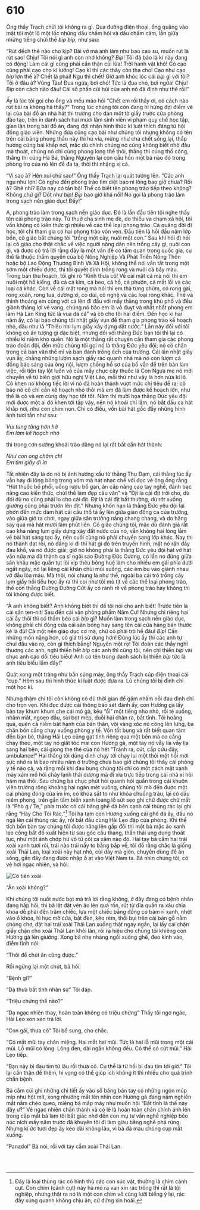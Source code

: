 # 610

Ông thầy Trạch chửi tôi không ra gì. Qua đường điện thoại, ổng quăng vào mặt tôi một lô một lốc những dấu chấm hỏi và dấu chấm cảm, lẫn giữa những tiếng chửi thề _bíp bíp_, như sau:

“Rút đếch thế nào cho kịp? Bài vở mà anh làm như bao cao su, muốn rút là rút sao! Chịu! Tôi nói gì anh còn nhớ không? _Bíp_! Tôi đã bảo là kì này đang có động! Làm cái gì cũng phải cẩn thận củi lửa! Trời hanh vật khô! Có cạo cũng phải cạo cho kĩ lưỡng! Cạo kĩ thì các thầy còn tha cho! Cạo như cạo _bíp_ lợn thế à? Chết là phải! Ngu thì chết! Giờ anh khóc lóc cái _bíp_ gì với tôi? Tôi ở đâu à? Vũng Tàu! Đua ngửa, bơi chó! Tức là đua chó, bơi ngửa! Chịu! _Bíp_ còn cách nào đâu! Cái số phần cùi hủi của anh nó đã định như thế rồi!”

Ấy là lúc tôi gọi cho ổng và mếu máo hỏi “Chết em rồi thầy ơi, có cách nào rút bài ra không hả thầy?” Trong lúc chúng tôi còn đang hí hửng đợi điểm vẽ lại của bài đồ án nhà hát thì trường cho dán một tờ giấy trước cửa phòng đào tạo, trên in danh sách hai mươi lăm sinh viên vi phạm quy chế học tập, gian lận trong bài đồ án, đang đợi nhận hình thức kỉ luật thích đáng từ hội đồng giáo viên. Những đứa cũng cạo bài như chúng tôi nhưng không có tên trên cái bảng phong thần này thì hú vía, mừng như cha chết sống lại, thắp hương cúng bái khắp nơi, mặc dù chính chúng nó cũng không biết nhờ đâu mà thoát, chúng nó chỉ cúng phong long thế thôi, thằng thì cúng thổ công, thằng thì cúng Hà Bá, thằng Nguyên lại còn cầu hồn một bà nào đó trong phòng trọ của nó lên để đa tạ, thôi thì nhặng xị cả.

“Vì sao à? Hên xui chứ sao!” Ông thầy Trạch lại quát tướng lên. “Các anh ngu như lợn! Có nghe đến phong trào tìm diệt bao ni lông bao giờ chưa? Rồi à? Ghê nhỉ? Bữa nay có tấn bộ! Thế có biết tên phong trào tiếp theo không? Không chứ gì? Dốt như _bíp_! _Bíp_ bao giờ khá nổi! Nó gọi là phong trào làm trong sạch nền giáo dục! Đấy!” 

A, phong trào làm trong sạch nền giáo dục. Đó là lần đầu tiên tôi nghe thấy tên cái phong trào này. Từ thuở cha sinh mẹ đẻ, do thiếu va chạm xã hội, tôi vốn không có kiến thức gì nhiều về các thể loại phong trào. Cả quãng đời đi học, tôi chỉ tham gia có hai phong trào vỏn vẹn. Đầu tiên là hồi đầu năm lớp bốn, cô giáo bắt chúng tôi “trồng một cây, nuôi một con.” Sau khi hỏi đi hỏi lại cô giáo cho thật chắc về việc người nông dân nên trồng cây gì, nuôi con gì, và được cô trả lời rằng đây là một vấn đề có tầm quan trọng quốc gia, cụ thể là thuộc thẩm quyền của bộ Nông Nghiệp Và Phát Triển Nông Thôn hoặc bộ Lao Động Thương Binh Và Xã Hội, không thể nói vắn tắt trong một sớm một chiều được, thì tôi quyết định trồng rong và nuôi cá bảy màu. Trong bản thu hoạch, tôi ghi rõ “Kính thưa cô! Về cái mặt cá mà nói thì em nuôi một hồ kiếng, đủ cả cá kim, cá beo, cá hổ, cá phướn, cá mắt lồi và các loại cá khác. Còn về cái mặt rong mà nói thì em thả từng chùm, có rong gai, rong xoăn, rong tua, dương xỉ, cỏ dùi, cỏ nghệ và các loại rong khác. Thế và thỉnh thoảng em cũng vớt cá lên đi đấu với mấy thằng trong khu phố và đều giành thắng lợi vẻ vang, chúng nó bảo em là vô đuỵt và nhất nhất phong em làm Hà Lan King tức là vua đá cá” và cô cho tôi hai điểm. Đến học kì hai năm ấy, cô lại bảo chúng tôi nhặt giấy vụn để tham gia phong trào kế hoạch nhỏ, đâu như là “Thiếu nhi lụm giấy xây dựng đất nước.” Lần này đối với tôi không có ấn tượng gì đặc biệt, nhưng đối với thằng Đức bạn tôi thì lại có nhiều kỉ niệm khó quên. Nó là một thằng rất chuyên cần tham gia các phong trào đoàn đội, đến mức chúng tôi gọi nó là thằng Đức yêu đội; nó có chân trong cả ban văn thể mĩ và ban đánh trống ếch của trường. Cái lần nhặt giấy vụn ấy, chẳng những lượm sạch giấy rác quanh nhà mà nó còn lượm cả đống báo sáng của ông nội, lượm chồng hồ sơ của bố vẫn để trên bàn làm việc, rồi tiện tay lột luôn vỏ của mấy chục cây thuốc lá Con Ngựa mẹ nó mới chuyển về từ biên giới hữu nghị Việt Lào, mỗi thứ như vậy là hơn nửa kí lô. Cô khen nó không tiếc lời vì nó đã hoàn thành vượt mức chỉ tiêu đề ra; cô bảo nó cô chỉ cần kế hoạch nhỏ thôi mà em đã làm được kế hoạch lớn, như thế là cô và em cùng dạy học tốt tốt. Năm thì mười họa thằng Đức yêu đội mới được một ai đó khen tới tấp vậy, nên nó khoái chí lắm, nó bắt đầu ca hát khắp nơi, như con chim non. Chỉ có điều, vốn bài hát gốc đầy những hình ảnh tươi tắn như sau:

_Vui tung tăng hớn hở  
Em làm kế hoạch nhỏ_

thì trong cơn sướng khoái trào dâng nó lại rất bất cẩn hát thành:

_Như con ong chăm chỉ  
Em tìm giấy đi ỉa_

Tất nhiên đây là do nó bị ảnh hưởng xấu từ thằng Thu Đạm, cái thằng lúc ấy vẫn hay đi lông bông trong xóm mà hát nhạc chế với đọc vè ông ổng rằng “Hút thuốc bổ phổi, uống rượu bổ gan, ăn cắp nâng cao tay nghề, đánh bạc nâng cao kiến thức, chửi thề làm đẹp câu văn” và “Địt là cái địt trời cho, dù đói dù no cũng phải lo cho cái địt. Địt là cái địt bất thường, dù rớt xuống giường cũng phải trườn lên địt.” Nhưng khốn nạn là thằng Đức yêu đội lại phởn đến mức dám hát cái câu thổ tả ấy lên giữa giàn đồng ca của trường, vào giữa giờ ra chơi, ngay giữa sân trường nắng chang chang, và do hăng say quá mà hát mười lăm phút liền. Cô giáo chúng tôi, mặc dù đánh giá rất cao khả năng lụm giấy dựng xây đất nước của nó, vẫn không hài lòng lắm về bài hát sáng tạo ấy, nên cuối cùng nó phải chuyển sang lớp khác. Nay thì nó thành đạt rồi, nó đăng kí đi thi hát gì đó trên truyền hình, mặt nó rặn đầy đau khổ, và nó được giải; giờ nó không phải là thằng Đức yêu đội hát vớ hát vẩn nữa mà đã thành ca sĩ ngôi sao Đường Đức Cường, có lần nó đứng giữa sân khấu mặc quần tụt lòi xịp thêu bông huệ làm cho nhiều em gái phía dưới ngất ngây, nó lại liệng cái khăn chùi mũi xuống, các ẻm bu vào giành nhau vỡ đầu lõa máu. Mà thôi, nói chung là như thế, ngoài ba cái trò trồng cây lụm giấy hồi tiểu học ấy ra thì coi như tôi mù tịt về các thể loại phong trào, thế còn thằng Đường Đường Cứt ấy có rành rẽ về phong trào hay không thì tôi không được biết.

“À anh không biết? Anh không biết thì để tôi nói cho anh biết! Trước tiên là cái sân ten-nít! Sau đến cái văn phòng phẩm Năm Cư! Nhưng chỉ riêng hai cái ấy thôi thì có thấm béo cái _bíp_ gì? Muốn làm trong sạch nền giáo dục, không phải chỉ đóng cửa cái sân bóng hay sang tên cái cửa hàng bán thước kẻ là đủ! Cả một nền giáo dục cơ mà, chứ có phải trò hề đâu! _Bíp_! Cần những món nặng hơn, có giá trị sử dụng hơn! Đúng lúc ấy thì các anh tự chui đầu vào rọ, còn gì thích bằng! Nguyên một rọ! Tôi đoán các thầy nghĩ thương các anh, nghĩ thiến hết _bíp_ các anh thì cũng tội, nên chỉ thiến _bíp_ vài chục anh cạo dối tiêu biểu! Anh có tên trong danh sách bị thiến _bíp_ tức là anh tiêu biểu lắm đấy!”

Quát xong một tràng như bắn súng máy, ông thầy Trạch cúp điện thoại cái “cụp.” Hôm sau thì hình thức kỉ luật được đưa ra. Lũ chúng tôi bị đình chỉ một học kì. 

Nhưng thậm chí tôi còn không có đủ thời gian để gặm nhấm nỗi đau đình chỉ cho trọn vẹn. Khi đọc được cái thông báo sét đánh ấy, con Hương gà lấy bàn tay khum khum che cái mỏ gà, kêu “ối” một tiếng nho nhỏ, rồi té xuống, nhắm mắt, ngoẹo đầu, sùi bọt mép, duỗi hai chân ra, bất tỉnh. Tôi hoảng quá, quên cả niềm bất hạnh của bản thân, vội vàng xốc nó cõng lên lưng, ba chân bốn cẳng chạy xuống phòng y tế. Vốn tốt bụng và rất biết quan tâm đến bạn bè, thằng Hải Lẹo cũng gạt tình riêng qua một bên mà co cẳng chạy theo, một tay nó giật tóc mai con Hương gà, một tay nó vẫy lia vẫy lịa sang hai bên, cái giọng the thé của nó hét “Tránh ra, cút, cấp cứu đây, ambulance!” Hai thằng tôi dùng dinh chạy tới chạy lui một thôi một hồi mới sực nhớ ra là bao nhiêu năm ở trường chưa bao giờ chúng tôi thấy cái phòng y tế nào cả, và rằng mỗi khi đau bụng chúng tôi chỉ có một cách mặt xanh mày xám mồ hôi chảy lạnh thái dương mà đi xia trực tiếp trong cái nhà xí hôi hám mà thôi. Sau chừng ba chục phút hỏi quanh hỏi quẩn trong cái khuôn viên trường rộng khoảng hai ngàn mét vuông, chúng tôi mò đến được một cái phòng đóng cửa im ỉm, có khóa sắt to như khóa chuồng trâu, lại có dấu niêm phong, trên gắn tấm biển xanh loang lổ sứt sẹo ghi chữ được chữ mất là “Phò g / Te,” phía trước có cái băng ghế đá bên cạnh cái thùng rác lại ghi rằng “Hãy Cho Tôi Rác.”[^1] Tôi hạ tạm con Hương xuống cái ghế đá ấy, đầu nó ngả lên cái thùng rác ấy, rồi bắt đầu cùng Hải Lẹo đập cửa phòng. Khi thể tích bốn bàn tay chúng tôi được nâng lên gấp đôi thì một bà mặc áo xanh lao công bất đồ xuất hiện từ sau góc cầu thang, thần thái ung dung thoát tục, như một ánh chớp hư vô từ cõi xa xăm nào đó. Hai tay bả cầm hai trái xoài xanh tươi rói, trái nào trái nấy to bằng bắp vế, tôi đồ rằng chắc là giống xoài Thái Lan, loại xoài này hạt nhỏ, cùi dày mà giòn, chuyên dùng để ăn sống, gần đây đang được nhập ồ ạt vào Việt Nam ta. Bả nhìn chúng tôi, có vẻ hơi ngạc nhiên, và hỏi: 

![Cô tiên xoài](../images/xoai.jpg)

“Ăn xoài không?”

Khi chúng tôi nuốt nước bọt mà trả lời rằng không, ở đây đang có bệnh nhân đang hấp hối, thì bả lật đật vén áo lên quá rốn, rút từ đĩa quần ra xâu chìa khóa dễ phải đến trăm chiếc, lựa một chiếc bằng đồng có bám rỉ xanh, nhét vào ổ khóa, hì hục mở cửa, bật đèn, kéo rèm, thổi bụi trên cái bàn gỗ nằm chỏng chơ, đặt hai trái xoài Thái Lan xuống thật ngay ngắn, lại lấy cái chặn giấy chặn cho xoài Thái Lan khỏi lăn, rồi ra hiệu cho chúng tôi khiêng con Hương gà lên giường. Xong bả nhẹ nhàng ngồi xuống ghế, đeo kính vào, điềm tĩnh nói:

“Thôi để chút ăn cũng được.”

Rồi ngừng lại một chút, bả hỏi:

“Bệnh gì?”

“Dạ thưa bất tỉnh nhân sự” Tôi đáp. 

“Triệu chứng thế nào?”

“Dạ ngạc nhiên thay, hoàn toàn không có triệu chứng” Thấy tôi ngơ ngác, Hải Lẹo xon xen trả lời.

“Con gái, thưa cô” Tôi bổ sung, cho chắc.

“Có mắt mũi tay chân miệng. Hai mắt hai mũi. Tức là hai lỗ mũi trong một cái mũi. Lỗ mũi có lông. Lông đen, dài ngắn không đều. Có thể có cứt mũi.” Hải Lẹo tiếp.

“Bạn này bị đau tim từ lâu rồi thưa cô. Cụ thể là từ hồi bị đau tim tới giờ.” Tôi lại cẩn thận đế thêm, hi vọng có thể giúp ích không ít thì nhiều cho quá trình chẩn bệnh. 

Bả cắm cúi ghi những chi tiết ấy vào sổ bằng bàn tay có những ngón múp míp như hột mít, xong nhướng mắt lên nhìn con Hương gà đang nắm nghiền mắt nằm chèo queo, miệng bả mấp máy như muốn hỏi “Bất tỉnh là thế này đây ư?” Vẻ ngạc nhiên chân thành và có lẽ là hoàn toàn chân chính ánh lên trong cặp mắt bả làm tôi bất giác nhớ đến con mụ tư vấn nghề nghiệp béo núc ních mấy năm trước đã khuyên tôi đi làm giàu bằng nghề phá rừng. Nhưng kí ức tươi đẹp ấy kéo dài không lâu, vì bả đã mau chóng cụp mắt xuống. 

“Panadol” Bả nói, rồi với tay cầm xoài Thái Lan.

<br><br>

[^1]: Đây là loại thùng rác có hình thù các con súc vật, thường là chim cánh cụt. Con chim (cánh cụt) này hả mỏ ra van xin rác trông thì rất là tội nghiệp, nhưng thật ra nó là một con chim vô cùng lười biếng ỷ lại, rác đầy xung quanh không chịu ăn, cứ đứng xin hoài.
